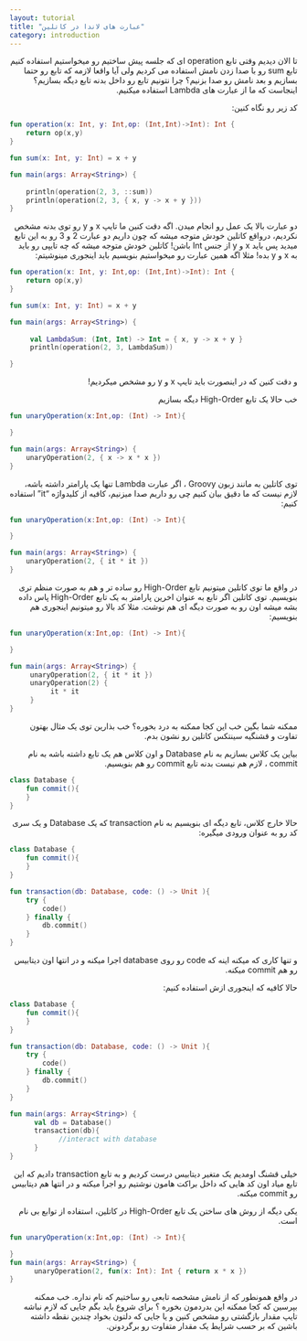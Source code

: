 ```yaml
---
layout: tutorial
title: "عبارت های لاندا در کاتلین"
category: introduction
---
```



<div dir="rtl" markdown="1">



تا الان دیدیم وقتی تابع operation ای که جلسه پیش ساختیم رو میخواستیم استفاده کنیم تابع sum رو با صدا زدن نامش استفاده می کردیم ولی آیا واقعا لازمه که تابع رو حتما بسازیم و بعد نامش رو صدا بزنیم؟ چرا نتونیم تابع رو داخل بدنه تابع دیگه بسازیم؟ اینجاست که ما از عبارت های Lambda استفاده میکنیم.

 کد زیر رو نگاه کنین:

</div>

```kotlin
fun operation(x: Int, y: Int,op: (Int,Int)->Int): Int {
    return op(x,y)
}

fun sum(x: Int, y: Int) = x + y

fun main(args: Array<String>) {
    
    println(operation(2, 3, ::sum))
    println(operation(2, 3, { x, y -> x + y }))
}
```

<div dir="rtl" markdown="1">

دو عبارت بالا یک عمل رو انجام میدن. اگه دقت کنین ما تایپ x و y رو توی بدنه مشخص نکردیم، درواقع کاتلین خودش متوجه میشه که چون داریم دو عبارت 2 و 3 رو به این تابع میدید پس باید x و y از جنس Int باشن! کاتلین خودش متوجه میشه که چه تایپی رو باید به x و y بده! مثلا اگه همین عبارت رو میخواستیم بنویسیم باید اینجوری مینوشیتم:

</div>


```kotlin
fun operation(x: Int, y: Int,op: (Int,Int)->Int): Int {
    return op(x,y)
}

fun sum(x: Int, y: Int) = x + y

fun main(args: Array<String>) {
    
     val LambdaSum: (Int, Int) -> Int = { x, y -> x + y }
     println(operation(2, 3, LambdaSum))

}
```

<div dir="rtl" markdown="1">

و دقت کنین که در اینصورت باید تایپ x و y رو مشخص میکردیم! 

خب حالا یک تابع High-Order دیگه بسازیم

</div>

```kotlin
fun unaryOperation(x:Int,op: (Int) -> Int){

}

fun main(args: Array<String>) {
    unaryOperation(2, { x -> x * x })
}
```

<div dir="rtl" markdown="1">

توی کاتلین به مانند زبون Groovy ، اگر عبارت Lambda تنها یک پارامتر داشته باشه، لازم نیست که ما دقیق بیان کنیم چی رو داریم صدا میزنیم، کافیه از کلیدواژه “it” استفاده کنیم:

</div>

```kotlin
fun unaryOperation(x:Int,op: (Int) -> Int){

}

fun main(args: Array<String>) {
    unaryOperation(2, { it * it })
}
```

<div dir="rtl" markdown="1">

در واقع ما توی کاتلین میتونیم تابع High-Order رو ساده تر و هم به صورت منظم تری بنویسیم. توی کاتلین اگر تابع به عنوان اخرین پارامتر به یک تابع High-Order پاس داده بشه میشه اون رو به صورت دیگه ای هم نوشت. مثلا کد بالا رو میتونیم اینجوری هم بنویسیم:

</div>

```kotlin
fun unaryOperation(x:Int,op: (Int) -> Int){

}

fun main(args: Array<String>) {
     unaryOperation(2, { it * it })
     unaryOperation(2) {
          it * it
     }
}
```

<div dir="rtl" markdown="1">

ممکنه شما بگین خب این کجا ممکنه به درد بخوره؟ خب بذارین توی یک مثال بهتون تفاوت و قشنگیه سینتکس کاتلین رو نشون بدم.

بیاین یک کلاس بسازیم به نام Database و اون کلاس هم یک تابع داشته باشه به نام commit ، لازم هم نیست بدنه تابع commit رو هم بنویسیم.

</div>

```kotlin
class Database {
    fun commit(){
    }
}
```

<div dir="rtl" markdown="1">

حالا خارج کلاس، تابع دیگه ای بنویسیم به نام transaction که یک Database و یک سری کد رو به عنوان ورودی میگیره:

</div>

```kotlin
class Database {
    fun commit(){
    }
}

fun transaction(db: Database, code: () -> Unit ){
    try {
        code()
    } finally {
        db.commit()
    }
}
```

<div dir="rtl" markdown="1">

و تنها کاری که میکنه اینه که code رو روی database اجرا میکنه و در انتها اون دیتابیس رو هم commit میکنه.

حالا کافیه که اینجوری ازش استفاده کنیم:

</div>

```kotlin
class Database {
    fun commit(){
    }
}

fun transaction(db: Database, code: () -> Unit ){
    try {
        code()
    } finally {
        db.commit()
    }
}

fun main(args: Array<String>) {
      val db = Database()
      transaction(db){
            //interact with database
      }
}
```

<div dir="rtl" markdown="1">

خیلی قشنگ اومدیم یک متغیر دیتابیس درست کردیم و به تابع transaction دادیم که این تابع میاد اون کد هایی که داخل براکت هامون نوشتیم رو اجرا میکنه و در انتها هم دیتابیس رو commit میکنه.

یکی دیگه از روش های ساختن یک تابع High-Order در کاتلین، استفاده از توابع بی نام است.

</div>

```kotlin
fun unaryOperation(x:Int,op: (Int) -> Int){

}
fun main(args: Array<String>) {
      unaryOperation(2, fun(x: Int): Int { return x * x })
}
```

<div dir="rtl" markdown="1">

در واقع همونطور که از نامش مشخصه تابعی رو ساختیم که نام نداره. خب ممکنه بپرسین که کجا ممکنه این بدردمون بخوره ؟ برای شروع باید بگم جایی که لازم نباشه تایپ مقدار بازگشتی رو مشخص کنین و یا جایی که دلتون بخواد چندین نقطه داشته باشین که بر حسب شرایط یک مقدار متفاوت رو برگردونن.

</div>
